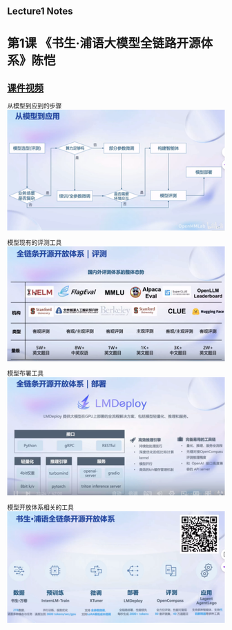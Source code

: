 ##  Lecture1 Notes 

# 第1课 《书生·浦语大模型全链路开源体系》陈恺
## [课件视频](https://www.bilibili.com/video/BV1Rc411b7ns)  

   从模型到应到的步骤  
   ![](./lecture1_img1.png)  
   
   模型现有的评测工具  
   ![](./lecture1_img2.png)  

   模型布署工具  
   ![](./lecture1_img3.png)  

   模型开放体系相关的工具  
   ![](./lecture1_img4.png)  
